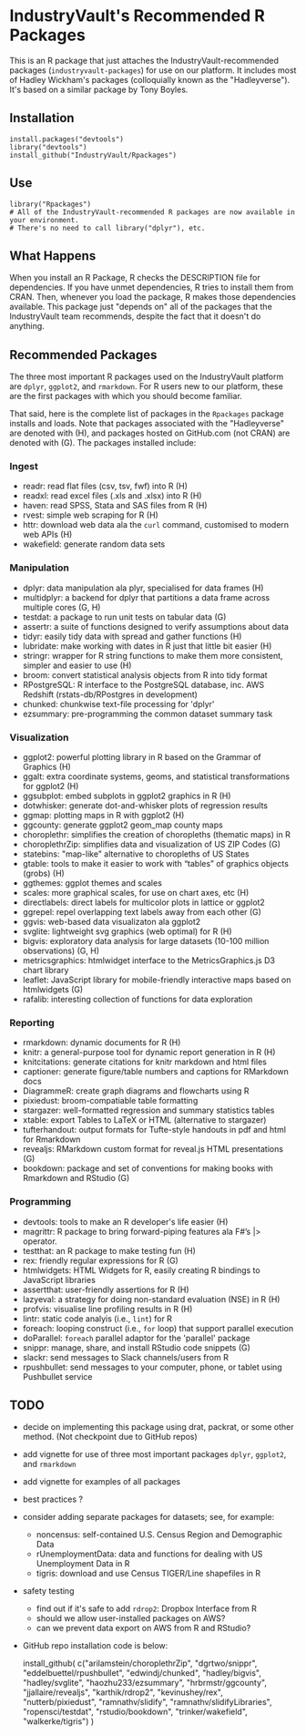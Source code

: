 # IndustryVault's Recommended R Packages

This is an R package that just attaches the IndustryVault-recommended packages (`industryvault-packages`) for use on our platform.  It includes most of Hadley Wickham's packages (colloquially known as the "Hadleyverse").  It's based on a similar package by Tony Boyles.


## Installation

    install.packages("devtools")
    library("devtools")
    install_github("IndustryVault/Rpackages")


## Use

    library("Rpackages") 
    # All of the IndustryVault-recommended R packages are now available in your environment.
    # There's no need to call library("dplyr"), etc.


## What Happens

When you install an R Package, R checks the DESCRIPTION file for dependencies. If you have unmet dependencies, R tries to install them from CRAN.  Then, whenever you load the package, R makes those dependencies available.  This package just "depends on" all of the packages that the IndustryVault team recommends, despite the fact that it doesn't do anything.  


## Recommended Packages

The three most important R packages used on the IndustryVault platform are `dplyr`, `ggplot2`, and `rmarkdown`.  For R users new to our platform, these are the first packages with which you should become familiar.

That said, here is the complete list of packages in the `Rpackages` package installs and loads.  Note that packages associated with the "Hadleyverse" are denoted with (H), and packages hosted on GitHub.com (not CRAN) are denoted with (G).  The packages installed include:

### Ingest
  - readr:  read flat files (csv, tsv, fwf) into R (H)
  - readxl:  read excel files (.xls and .xlsx) into R (H)
  - haven:  read SPSS, Stata and SAS files from R (H)
  - rvest:  simple web scraping for R (H)
  - httr:  download web data ala the `curl` command, customised to modern web APIs (H)
  - wakefield:  generate random data sets

### Manipulation
  - dplyr:  data manipulation ala plyr, specialised for data frames  (H)
  - multidplyr:  a backend for dplyr that partitions a data frame across multiple cores (G, H)
  - testdat:  a package to run unit tests on tabular data (G)
  - assertr:  a suite of functions designed to verify assumptions about data
  - tidyr:  easily tidy data with spread and gather functions (H)
  - lubridate:  make working with dates in R just that little bit easier (H)
  - stringr:  wrapper for R string functions to make them more consistent, simpler and easier to use (H)
  - broom:  convert statistical analysis objects from R into tidy format
  - RPostgreSQL:  R interface to the PostgreSQL database, inc. AWS Redshift (rstats-db/RPostgres in development)
  - chunked:  chunkwise text-file processing for 'dplyr'
  - ezsummary:  pre-programming the common dataset summary task 

### Visualization
  - ggplot2:  powerful plotting library in R based on the Grammar of Graphics (H)
  - ggalt:  extra coordinate systems, geoms, and statistical transformations for ggplot2 (H)
  - ggsubplot: embed subplots in ggplot2 graphics in R (H)
  - dotwhisker:  generate dot-and-whisker plots of regression results
  - ggmap:  plotting maps in R with ggplot2 (H)
  - ggcounty:  generate ggplot2 geom_map county maps
  - choroplethr:  simplifies the creation of choropleths (thematic maps) in R
  - choroplethrZip:  simplifies data and visualization of US ZIP Codes (G)
  - statebins:  "map-like" alternative to choropleths of US States
  - gtable: tools to make it easier to work with “tables” of graphics objects (grobs) (H)
  - ggthemes:  ggplot themes and scales
  - scales:  more graphical scales, for use on chart axes, etc (H)
  - directlabels:  direct labels for multicolor plots in lattice or ggplot2
  - ggrepel:  repel overlapping text labels away from each other (G)
  - ggvis:  web-based data visualizaton ala ggplot2
  - svglite:  lightweight svg graphics (web optimal) for R (H)
  - bigvis:  exploratory data analysis for large datasets (10-100 million observations) (G, H)
  - metricsgraphics:  htmlwidget interface to the MetricsGraphics.js D3 chart library
  - leaflet:  JavaScript library for mobile-friendly interactive maps based on htmlwidgets (G)
  - rafalib:  interesting collection of functions for data exploration

### Reporting
  - rmarkdown:  dynamic documents for R (H)
  - knitr:  a general-purpose tool for dynamic report generation in R  (H)
  - knitcitations:  generate citations for knitr markdown and html files
  - captioner:  generate figure/table numbers and captions for RMarkdown docs
  - DiagrammeR:  create graph diagrams and flowcharts using R
  - pixiedust: broom-compatiable table formatting
  - stargazer:  well-formatted regression and summary statistics tables
  - xtable:  export Tables to LaTeX or HTML (alternative to stargazer)
  - tufterhandout:  output formats for Tufte-style handouts in pdf and html for Rmarkdown
  - revealjs:  RMarkdown custom format for reveal.js HTML presentations (G)
  - bookdown:  package and set of conventions for making books with Rmarkdown and RStudio (G)

### Programming
  - devtools:  tools to make an R developer's life easier (H)
  - magrittr:  R package to bring forward-piping features ala F#’s |> operator.
  - testthat:  an R package to make testing fun (H)
  - rex:  friendly regular expressions for R (G)
  - htmlwidgets:  HTML Widgets for R, easily creating R bindings to JavaScript libraries
  - assertthat:  user-friendly assertions for R (H)
  - lazyeval:  a strategy for doing non-standard evaluation (NSE) in R (H)
  - profvis:  visualise line profiling results in R (H)
  - lintr:  static code analyis (i.e., `lint`) for R
  - foreach:  looping construct (i.e., `for` loop) that support parallel execution
  - doParallel:  `foreach` parallel adaptor for the 'parallel' package
  - snippr:  manage, share, and install RStudio code snippets (G)
  - slackr:  send messages to Slack channels/users from R
  - rpushbullet:  send messages to your computer, phone, or tablet using Pushbullet service

## TODO
  - decide on implementing this package using drat, packrat, or some other method. (Not checkpoint due to GitHub repos)
  - add vignette for use of three most important packages `dplyr`, `ggplot2`, and `rmarkdown`
  - add vignette for examples of all packages
  - best practices ?
  - consider adding separate packages for datasets; see, for example:
    - noncensus:  self-contained U.S. Census Region and Demographic Data
    - rUnemploymentData:  data and functions for dealing with US Unemployment Data in R
    - tigris:  download and use Census TIGER/Line shapefiles in R
  - safety testing
    - find out if it's safe to add `rdrop2`:  Dropbox Interface from R
    - should we allow user-installed packages on AWS?
    - can we prevent data export on AWS from R and RStudio?
  - GitHub repo installation code is below:
        
    install_github( c("arilamstein/choroplethrZip", "dgrtwo/snippr", "eddelbuettel/rpushbullet", "edwindj/chunked", "hadley/bigvis", "hadley/svglite", "haozhu233/ezsummary", "hrbrmstr/ggcounty", "jjallaire/revealjs", "karthik/rdrop2", "kevinushey/rex", "nutterb/pixiedust", "ramnathv/slidify", "ramnathv/slidifyLibraries", "ropensci/testdat", "rstudio/bookdown", "trinker/wakefield", "walkerke/tigris") )

